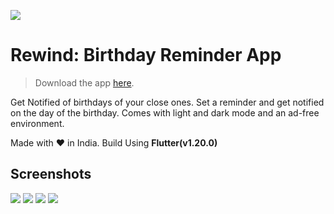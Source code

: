 ![](./screenshots/banner3.png)
# Rewind: Birthday Reminder App


> Download the app [here](https://play.google.com/store/apps/details?id=com.aster.rewind).

Get Notified of birthdays of your close ones. Set a reminder and get notified on the day of the birthday. Comes with light and dark mode and an ad-free environment.

Made with ❤️ in India.
Build Using **Flutter(v1.20.0)**

## Screenshots

![](./screenshots/1.png)
![](./screenshots/2.png)
![](./screenshots/3.png)
![](./screenshots/4.png)



